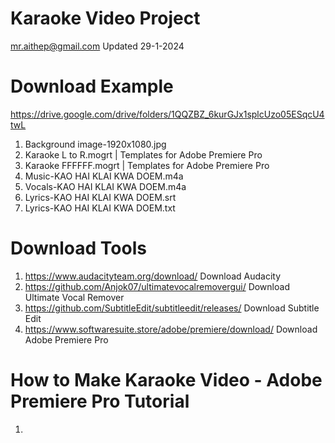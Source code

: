 # Karaoke Video Project
mr.aithep@gmail.com Updated 29-1-2024

# Download Example
https://drive.google.com/drive/folders/1QQZBZ_6kurGJx1splcUzo05ESqcU4twL
1. Background image-1920x1080.jpg
2. Karaoke L to R.mogrt | Templates for Adobe Premiere Pro
3. Karaoke FFFFFF.mogrt | Templates for Adobe Premiere Pro
4. Music-KAO HAI KLAI KWA DOEM.m4a 
5. Vocals-KAO HAI KLAI KWA DOEM.m4a
6. Lyrics-KAO HAI KLAI KWA DOEM.srt
7. Lyrics-KAO HAI KLAI KWA DOEM.txt 

# Download Tools
1. https://www.audacityteam.org/download/ Download Audacity
2. https://github.com/Anjok07/ultimatevocalremovergui/ Download Ultimate Vocal Remover
3. https://github.com/SubtitleEdit/subtitleedit/releases/ Download Subtitle Edit
4. https://www.softwaresuite.store/adobe/premiere/download/ Download Adobe Premiere Pro

# How to Make Karaoke Video - Adobe Premiere Pro Tutorial
1.

